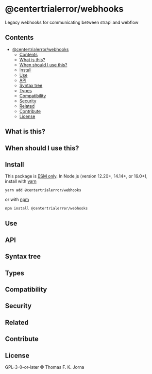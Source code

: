 # @centertrialerror/webhooks

Legacy webhooks for communicating between strapi and webflow

## Contents

- [@centertrialerror/webhooks](#@centertrialerror/webhooks)
  - [Contents](#contents)
  - [What is this?](#what-is-this)
  - [When should I use this?](#when-should-i-use-this)
  - [Install](#install)
  - [Use](#use)
  - [API](#api)
  - [Syntax tree](#syntax-tree)
  - [Types](#types)
  - [Compatibility](#compatibility)
  - [Security](#security)
  - [Related](#related)
  - [Contribute](#contribute)
  - [License](#license)

## What is this?

## When should I use this?

## Install

This package is [ESM only](https://gist.github.com/sindresorhus/a39789f98801d908bbc7ff3ecc99d99c). In Node.js (version 12.20+, 14.14+, or 16.0+), install with [yarn](https://classic.yarnpkg.com/en/docs/cli/add)

```sh
yarn add @centertrialerror/webhooks
```

or with [npm](https://docs.npmjs.com/cli/install)

```sh
npm install @centertrialerror/webhooks
```

## Use

## API

## Syntax tree

## Types

## Compatibility

## Security

## Related

## Contribute

## License

GPL-3-0-or-later © Thomas F. K. Jorna

[unified]: https://unifiedjs.com
[unifiedgh]: https://github.com/unifiedjs/unified
[xast-from-xml]: https://github.com/syntax-tree/xast-util-from-xml
[rehype]: https://github.com/rehypejs/rehype
[rejour]: https://github.com/journaloftrialanderror/jote/tree/main/libs/rejour
[rejour-parse]: https://github.com/journaloftrialanderror/jote/tree/main/libs/rejour/rejour-parse
[rejour-stringify]: https://github.com/journaloftrialanderror/jote/tree/main/libs/rejour/rejour-stringify
[rejour-move-abstract]: https://github.com/journaloftrialanderror/jote/tree/main/libs/rejour/rejour-move-abstract
[rejour-meta]: https://github.com/journaloftrialanderror/jote/tree/main/libs/rejour/rejour-meta
[rejour-relatex]: https://github.com/journaloftrialanderror/jote/tree/main/libs/rejour/rejour-relatex
[relatex]: https://github.com/journaloftrialanderror/jote/tree/main/libs/relatex
[relatex-parse]: https://github.com/journaloftrialanderror/jote/tree/main/libs/relatex/relatex-parse
[jast]: https://github.com/journaloftrialanderror/jote/tree/main/libs/rejour/jast
[jast-util-to-texast]: https://github.com/journaloftrialanderror/jote/tree/main/libs/rejour/jast-util-to-texast
[jastscript]: https://github.com/journaloftrialanderror/jote/tree/main/libs/rejour/jastscript
[texast]: https://github.com/journaloftrialanderror/jote/tree/main/libs/relatex/texast
[texast-util-to-latex]: https://github.com/journaloftrialanderror/jote/tree/main/libs/relatex/texast-util-to-latex
[hast]: https://github.com/syntax-tree/hast
[xast]: https://github.com/syntax-tree/xast
[mdast]: https://github.com/syntax-tree/mdast
[mdast-markdown]: https://github.com/syntax-tree/mdast-util-to-markdown
[latex-utensils]: https://github.com/tamuratak/latex-utensils
[latexjs]: https://github.com/latexjs/latexjs
[reoff]: https://github.com/journaloftrialanderror/jote/tree/main/libs/reoff
[reoff-parse]: https://github.com/journaloftrialanderror/jote/tree/main/libs/reoff/reoff-parse
[reoff-rejour]: https://github.com/journaloftrialanderror/jote/tree/main/libs/reoff/reoff-rejour
[ooxast]: https://github.com/journaloftrialanderror/jote/tree/main/libs/ooxast/ooxast
[ooxast]: https://github.com/journaloftrialanderror/jote/tree/main/libs/ooxast/ooxast-util-to-jast
[@centertrialerror/webhooks]: https://github.com/journaloftrialanderror/jote/tree/main/libs/@centertrialerror/webhooks
